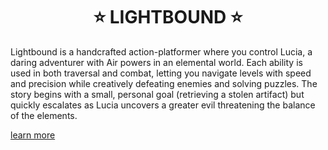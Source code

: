 <h1 align="center">⭐ LIGHTBOUND ⭐</h1>

Lightbound is a handcrafted action-platformer where you control Lucia, a daring adventurer with Air powers in an elemental world. Each ability is used in both traversal and combat, letting you navigate levels with speed and precision while creatively defeating enemies and solving puzzles.
The story begins with a small, personal goal (retrieving a stolen artifact) but quickly escalates as Lucia uncovers a greater evil threatening the balance of the elements.

[learn more](https://lightbound.fibery.io/@public)

